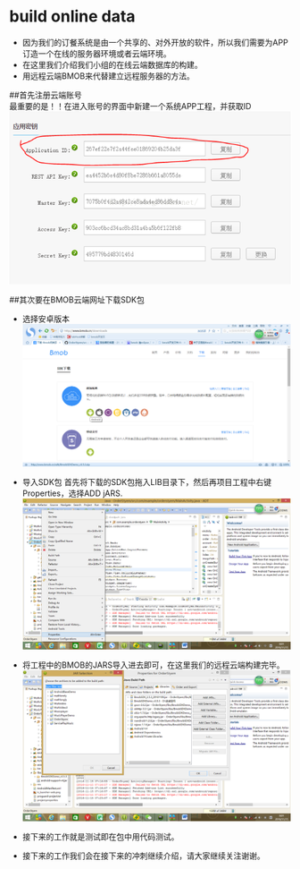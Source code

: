 # build online data
* 因为我们的订餐系统是由一个共享的、对外开放的软件，所以我们需要为APP订造一个在线的服务器环境或者云端环境。<br>
* 在这里我们介绍我们小组的在线云端数据库的构建。<br>
* 用远程云端BMOB来代替建立远程服务器的方法。<br>

##首先注册云端账号<br>
最重要的是！！在进入账号的界面中新建一个系统APP工程，并获取ID<br>
![image](https://github.com/heavenfires/OrderStyem/raw/master/docs/yyimage/qq.png)<br>


##其次要在BMOB云端网址下载SDK包<br>
 
* 选择安卓版本 
![image](https://github.com/heavenfires/OrderStyem/raw/master/docs/yyimage/rr.png)<br>
* 导入SDK包
  首先将下载的SDK包拖入LIB目录下，然后再项目工程中右键Properties，选择ADD jARS. <br>
 ![image](https://github.com/heavenfires/OrderStyem/raw/master/docs/yyimage/ss.png)<br>

 
* 将工程中的BMOB的JARS导入进去即可，在这里我们的远程云端构建完毕。<br>
![image](https://github.com/heavenfires/OrderStyem/raw/master/docs/yyimage/tt.png)<br>

* 接下来的工作就是测试即在包中用代码测试。<br>
* 接下来的工作我们会在接下来的冲刺继续介绍，请大家继续关注谢谢。<br>

